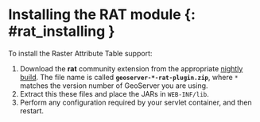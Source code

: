# Installing the RAT module {: #rat_installing }

To install the Raster Attribute Table support:

1.  Download the **rat** community extension from the appropriate [nightly build](https://build.geoserver.org/geoserver/). The file name is called **`geoserver-*-rat-plugin.zip`**, where `*` matches the version number of GeoServer you are using.
2.  Extract this these files and place the JARs in `WEB-INF/lib`.
3.  Perform any configuration required by your servlet container, and then restart.

